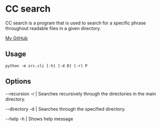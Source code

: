 # CC search
CC search is a program that is used to search for a specific phrase
throughout readable files in a given directory.

[My GitHub](https://github.com/ChristopherCampos)

## Usage
```
python -m src.cli [-h] [-d D] [-r] P
```
## Options

--recursion -r | Searches recursively through the directories in the main directory.

--directory -d | Searches through the specified directory.

--help -h | Shows help message